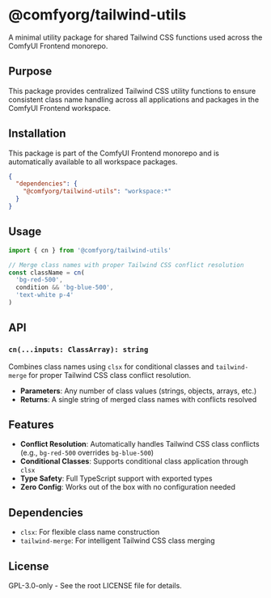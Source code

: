 # @comfyorg/tailwind-utils

A minimal utility package for shared Tailwind CSS functions used across the ComfyUI Frontend monorepo.

## Purpose

This package provides centralized Tailwind CSS utility functions to ensure consistent class name handling across all applications and packages in the ComfyUI Frontend workspace.

## Installation

This package is part of the ComfyUI Frontend monorepo and is automatically available to all workspace packages.

```json
{
  "dependencies": {
    "@comfyorg/tailwind-utils": "workspace:*"
  }
}
```

## Usage

```typescript
import { cn } from '@comfyorg/tailwind-utils'

// Merge class names with proper Tailwind CSS conflict resolution
const className = cn(
  'bg-red-500',
  condition && 'bg-blue-500',
  'text-white p-4'
)
```

## API

### `cn(...inputs: ClassArray): string`

Combines class names using `clsx` for conditional classes and `tailwind-merge` for proper Tailwind CSS class conflict resolution.

- **Parameters**: Any number of class values (strings, objects, arrays, etc.)
- **Returns**: A single string of merged class names with conflicts resolved

## Features

- **Conflict Resolution**: Automatically handles Tailwind CSS class conflicts (e.g., `bg-red-500` overrides `bg-blue-500`)
- **Conditional Classes**: Supports conditional class application through `clsx`
- **Type Safety**: Full TypeScript support with exported types
- **Zero Config**: Works out of the box with no configuration needed

## Dependencies

- `clsx`: For flexible class name construction
- `tailwind-merge`: For intelligent Tailwind CSS class merging

## License

GPL-3.0-only - See the root LICENSE file for details.